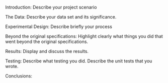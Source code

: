 Introduction: Describe your project scenario

The Data: Describe your data set and its significance. 

Experimental Design: Describe briefly your process

Beyond the original specifications: Highlight clearly what things you did that went beyond the original specifications. 

Results: Display and discuss the results.

Testing: Describe what testing you did. Describe the unit tests that you wrote.

Conclusions: 
